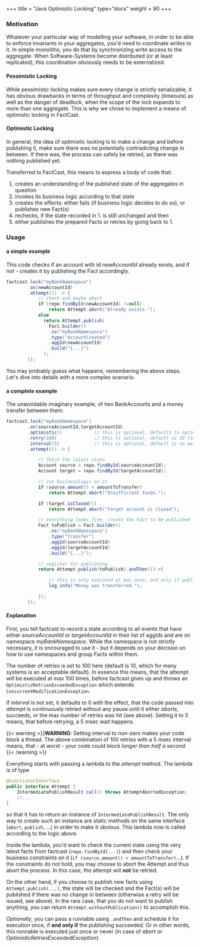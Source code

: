 +++
title = "Java Optimistic Locking"
type="docs"
weight = 90
+++

### Motivation

Whatever your particular way of modelling your software, in order to be able to enforce invariants in your aggregates, you'd need to coordinate writes to it. In simple monoliths, you do that by synchronizing write access to the aggregate. When Software-Systems become distributed (or at least replicated), this coordination obviously needs to be externalized.

#### Pessimistic Locking

While pessimistic locking makes sure every change is strictly serializable, it has obvious drawbacks in terms of throughput and complexity (timeouts) as well as the danger of deadlock, when the scope of the lock expands to more than one aggregate. This is why we chose to implement a means of optimistic locking in FactCast.

#### Optimistic Locking

In general, the idea of optimistic locking is to make a change and before publishing it, make sure there was no potentially contradicting change in between. If there was, the process can safely be retried, as there was nothing published yet.

Transferred to FactCast, this means to express a body of code that:

1. creates an understanding of the published state of the aggregates in question
2. invokes its business logic according to that state
3. creates the effects: either fails (if business logic decides to do so), or publishes new Fact(s)
4. rechecks, if the state recorded in 1. is still unchanged and then
5. either publishes the prepared Facts or retries by going back to 1.

### Usage

#### a simple example

This code checks if an account with id _newAccountId_ already exists, and if not - creates it by publishing the Fact accordingly.

```java
factcast.lock("myBankNamespace")
        .on(newAccountId)
        .attempt(() -> {
            // check and maybe abort
            if (repo.findById(newAccountId) !=null)
                return Attempt.abort("Already exists.");
            else
              return Attempt.publish(
                Fact.builder()
                .ns("myBankNamespace")
                .type("AccountCreated")
                .aggId(newAccountId)
                .build("{...}")
              );
        });

```

You may probably guess what happens, remembering the above steps. Let's dive into details with a more complex scenario.

#### a complete example

The unavoidable imaginary example, of two BankAccounts and a money transfer between them:

```java
factcast.lock("myBankNamespace")
        .on(sourceAccountId,targetAccountId)
        .optimistic()            // this is optional, defaults to optimistic, currently the only mode supported
        .retry(100)              // this is optional, default is 10 times
        .interval(5)             // this is optional, default is no wait interval between attempts (equals to 0)
        .attempt(() -> {

            // fetch the latest state
            Account source = repo.findById(sourceAccountId);
            Account target = repo.findById(targetAccountId);

            // run businesslogic on it
            if (source.amount() < amountToTransfer)
                return Attempt.abort("Insufficient funds.");

            if (target.isClosed())
                return Attempt.abort("Target account is closed");

            // everything looks fine, create the Fact to be published
            Fact toPublish = Fact.builder()
                .ns("myBankNamespace")
                .type("transfer")
                .aggId(sourceAccountId)
                .aggId(targetAccountId)
                .build("{...}");

            // register for publishing
            return Attempt.publish(toPublish).andThen(()->{

                // this is only executed at max once, and only if publishing succeeded
                log.info("Money was transferred.");

            });
        });
```

#### Explanation

First, you tell factcast to record a state according to all events that have either _sourceAccountId_ or _targetAccountId_ in their list of aggIds and are on namespace _myBankNamespace_. While the namespace is not strictly necessary, it is encouraged to use it - but it depends on your decision on how to use namespaces and group Facts within them.

The number of retries is set to _100_ here (default is 10, which for many systems is an acceptable default). In essence this means, that the attempt will be executed at max 100 times, before factcast gives up and throws an `OptimisticRetriesExceededException` which extends `ConcurrentModificationException`.

If _interval_ is not set, it defaults to 0 with the effect, that the code passed into _attempt_ is continuously retried without any pause until it either _aborts_, succeeds, or the max number of retries was hit (see above).
Setting it to _5_ means, that before retrying, a 5 msec wait happens.

{{< warning >}}<b>WARNING</b>: Setting interval to non-zero makes your code block a thread. The above combination of 100 retries with a 5 msec interval means, that - at worst - your code could block <i>longer than half a second</i>.{{< /warning >}}

Everything starts with passing a lambda to the _attempt_ method. The lambda is of type

```java
@FunctionalInterface
public interface Attempt {
    IntermediatePublishResult call() throws AttemptAbortedException;
    //...
}
```

so that it has to return an instance of `IntermediatePublishResult`. The only way to create such an instance are static methods on the same interface (`abort`, `publish`, ...) in order to make it obvious.
This lambda now is called according to the logic above.

Inside the lambda, you'd want to check the current state using the very latest facts from factcast (`repo.findById(...)`) and then check your business constraints on it (`if (source.amount() < amountToTransfer)`...).
If the constraints do not hold, you may choose to abort the Attempt and thus abort the process. In this case, the attempt will **not** be retried.

On the other hand, if you choose to publish new facts using `Attempt.publish(...)`, the state will be checked and the Fact(s) will be published if there was no change in between (otherwise a retry will be issued, see above).
In the rare case, that you do not want to publish anything, you can return `Attempt.withoutPublication()` to accomplish this.

_Optionally_, you can pass a runnable using `.andThen` and schedule it for execution once, if **and only if** the publishing succeeded. Or in other words, this runnable is executed just once or never (in case of _abort_ or _OptimisticRetriesExceededException_).
